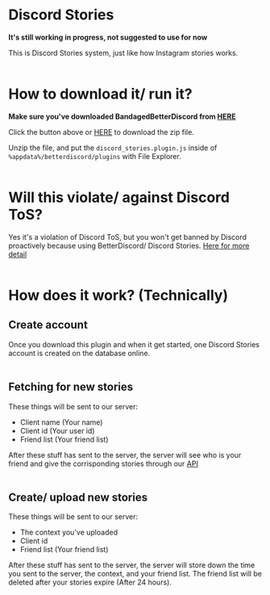 # Discord Stories

**It's still working in progress, not suggested to use for now** 
<br/>

This is Discord Stories system, just like how Instagram stories works.
<br/>
<br/>

# How to download it/ run it?
**Make sure you've downloaded BandagedBetterDiscord from [HERE](https://rauenzi.github.io/BetterDiscordApp/)**

Click the button above or [HERE](https://github.com/pickaxe828/Discord-Stories/archive/refs/heads/main.zip) to download the zip file.

Unzip the file, and put the `discord_stories.plugin.js` inside of `%appdata%/betterdiscord/plugins` with File Explorer.
<br/>
<br/>

# Will this violate/ against Discord ToS?
Yes it's a violation of Discord ToS, but you won't get banned by Discord proactively because using BetterDiscord/ Discord Stories.
[Here for more detail](https://www.reddit.com/r/discordapp/comments/9mtdxr/why_is_betterdiscord_against_the_tos/e7hap1q)
<br/>
<br/>

# How does it work? (Technically)   
## Create account ##
Once you download this plugin and when it get started, one Discord Stories account is created on the database online. 
<br/>
<br/>

## Fetching for new stories ##
These things will be sent to our server:

* Client name (Your name)
* Client id (Your user id)
* Friend list (Your friend list)
  
After these stuff has sent to the server, the server will see who is your friend and give the corrisponding stories through our [API]()
<br/>
<br/>

## Create/ upload new stories ##
These things will be sent to our server:

* The context you've uploaded
* Client id
* Friend list (Your friend list)
  
After these stuff has sent to the server, the server will store down the time you sent to the server, the context, and your friend list. The  friend list will be deleted after your stories expire (After 24 hours).
<br/>
<br/>


